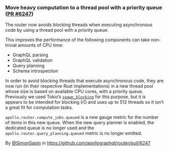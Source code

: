 ### Move heavy computation to a thread pool with a priority queue ([PR #6247](https://github.com/apollographql/router/pull/6247))

The router now avoids blocking threads when executing asynchronous code by using a thread pool with a priority queue.

This improves the performance of the following components can take non-trivial amounts of CPU time:

* GraphQL parsing
* GraphQL validation
* Query planning
* Schema introspection

In order to avoid blocking threads that execute asynchronous code,
they are now run (in their respective Rust implementations)
in a new thread pool whose size is based on available CPU cores,
with a priority queue.
Previously we used Tokio’s [`spawn_blocking`] for this purpose,
but it is appears to be intended for blocking I/O
and uses up to 512 threads so it isn’t a great fit for computation tasks.

`apollo.router.compute_jobs.queued` is a new gauge metric for the number of items in this new queue.
When the new query planner is enabled, the dedicated queue is no longer used
and the `apollo.router.query_planning.queued` metric is no longer emitted.

[`spawn_blocking`]: https://docs.rs/tokio/latest/tokio/task/fn.spawn_blocking.html

By [@SimonSapin](https://github.com/SimonSapin) in https://github.com/apollographql/router/pull/6247
